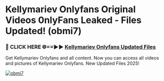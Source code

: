 # Kellymariev Onlyfans Original Videos 0nlyFans Leaked - Files Updated! (obmi7)

<h3>🔴 CLICK HERE 🌐==►► <a href="https://tinyurl.com/2wckxsce" rel="nofollow">Kellymariev Onlyfans Updated Files</a></h3>

Get Kellymariev Onlyfans and all content. Now you can access all videos and pictures of Kellymariev Onlyfans. New Updated Files 2025!

[![obmi7](https://i.imgur.com/AFduVYN.gif)](https://tinyurl.com/2wckxsce)
